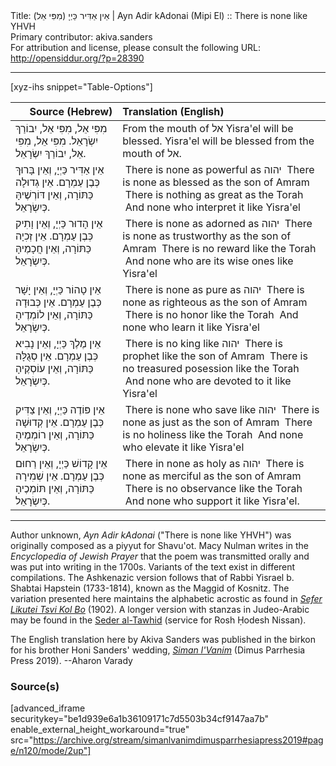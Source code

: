 <html>
<head></head>
<body>
Title: אֵין אַדִּיר כַּיְיָ (מִפִּי אֵל)‏ | Ayn Adir kAdonai (Mipi El) :: There is none like YHVH<br />
Primary contributor: akiva.sanders<br />
For attribution and license, please consult the following URL: <a href="http://opensiddur.org/?p=28390">http://opensiddur.org/?p=28390</a>
<p />
<hr />

[xyz-ihs snippet="Table-Options"]<table style="margin-left: auto; margin-right: auto;" class="draggable">
<thead><tr><th id="x" style="text-align: right;">Source (Hebrew)</th><th style="text-align: left;">Translation (English)</th></tr></thead>
<tbody>
<tr><td style="vertical-align:top;">
<div class="liturgy" lang="he">
מִפִּי אֵל, מִפִּי אֵל,
יִבוֹרַךְ יִשְׂרָאֵל.
מִפִּי אֵל, מִפִּי אֵל,
יִבוֹרַךְ יִשְׂרָאֵל.
</span></div></td>
 
<td style="vertical-align:top;">
<div class="english" lang="en">
From the mouth of אל
Yisra'el will be blessed.
Yisra'el will be blessed
from the mouth of אל.
</div></td></tr>


<tr><td style="vertical-align:top;">
<div class="liturgy" lang="he">
אֵין <span class="acrostic">אַ</span>דִּיר כַּיְיָ,
וְאֵין <span class="acrostic">בָּ</span>רוּךְ כְּבֶן עַמְרָם.
אֵין <span class="acrostic">גְ</span>דוּלָה כַּתּוֹרָה,
וְאֵין <span class="acrostic">דּ</span>וֹרְשֶׁיהָּ כְּיִשְׂרָאֵל.
</span></div></td>
 
<td style="vertical-align:top;">
<div class="english" lang="en">
<span class="acrostic">&nbsp;</span>There is none as powerful as יהוה
<span class="acrostic">&nbsp;</span>There is none as blessed as the son of Amram
<span class="acrostic">&nbsp;</span>There is nothing as great as the Torah
<span class="acrostic">&nbsp;</span>And none who interpret it like Yisra'el
</div></td></tr>


<tr><td style="vertical-align:top;">
<div class="liturgy" lang="he">
אֵין <span class="acrostic">הָ</span>דוּר כַּיְיָ,
וְאֵין <span class="acrostic">וָ</span>תִיק כְּבֶן עַמְרָם.
אֵין <span class="acrostic">זְ</span>כִיָה כַּתּוֹרָה,
וְאֵין <span class="acrostic">חֲ</span>כָמֶיהָּ כְּיִשְׂרָאֵל.
</span></div></td>
 
<td style="vertical-align:top;">
<div class="english" lang="en">
<span class="acrostic">&nbsp;</span>There is none as adorned as יהוה
<span class="acrostic">&nbsp;</span>There is none as trustworthy as the son of Amram
<span class="acrostic">&nbsp;</span>There is no reward like the Torah
<span class="acrostic">&nbsp;</span>And none who are its wise ones like Yisra'el
</div></td></tr>


<tr><td style="vertical-align:top;">
<div class="liturgy" lang="he">
אֵין <span class="acrostic">טָ</span>הוֹר כַּיְיָ,
וְאֵין <span class="acrostic">יָ</span>שָׁר כְּבֶן עַמְרָם.
אֵין <span class="acrostic">כְּ</span>בוּדָה כַּתּוֹרָה,
וְאֵין <span class="acrostic">ל</span>וֹמְדֶיהָ כְּיִשְׂרָאֵל.
</span></div></td>
 
<td style="vertical-align:top;">
<div class="english" lang="en">
<span class="acrostic">&nbsp;</span>There is none as pure as יהוה
<span class="acrostic">&nbsp;</span>There is none as righteous as the son of Amram
<span class="acrostic">&nbsp;</span>There is no honor like the Torah
<span class="acrostic">&nbsp;</span>And none who learn it like Yisra'el
</div></td></tr>


<tr><td style="vertical-align:top;">
<div class="liturgy" lang="he">
אֵין <span class="acrostic">מֶ</span>לֶךְ כַּיְיָ,
וְאֵין <span class="acrostic">נָ</span>בִיא כְּבֶן עַמְרָם.
אֵין <span class="acrostic">סְ</span>גֻלָּה כַּתּוֹרָה,
וְאֵין <span class="acrostic">ע</span>וֹסְקֶיהָ כְּיִשְׂרָאֵל.
</span></div></td>
 
<td style="vertical-align:top;">
<div class="english" lang="en">
<span class="acrostic">&nbsp;</span>There is no king like יהוה
<span class="acrostic">&nbsp;</span>There is prophet like the son of Amram
<span class="acrostic">&nbsp;</span>There is no treasured posession like the Torah
<span class="acrostic">&nbsp;</span>And none who are devoted to it like Yisra'el
</div></td></tr>


<tr><td style="vertical-align:top;">
<div class="liturgy" lang="he">
אֵין <span class="acrostic">פּ</span>וֹדֶה כַּיְיָ,
וְאֵין <span class="acrostic">צַ</span>דִּיק כְּבֶן עַמְרָם.
אֵין <span class="acrostic">קְ</span>דוּשָׁה כַּתּוֹרָה,
וְאֵין <span class="acrostic">ר</span>וֹמְמֶיהָ כְּיִשְׂרָאֵל.
</span></div></td>
 
<td style="vertical-align:top;">
<div class="english" lang="en">
<span class="acrostic">&nbsp;</span>There is none who save like יהוה
<span class="acrostic">&nbsp;</span>There is none as just as the son of Amram
<span class="acrostic">&nbsp;</span>There is no holiness like the Torah
<span class="acrostic">&nbsp;</span>And none who elevate it like Yisra'el
</div></td></tr>


<tr><td style="vertical-align:top;">
<div class="liturgy" lang="he">
אֵין <span class="acrostic">קָ</span>דוֹשׁ כַּיְיָ,
וְאֵין <span class="acrostic">רַ</span>חוּם כְּבֶן עַמְרָם.
אֵין <span class="acrostic">שְׁ</span>מִירָה כַּתּוֹרָה,
וְאֵין <span class="acrostic">תּ</span>וֹמְכֶיהָ כְּיִשְׂרָאֵל.
</span></div></td>
 
<td style="vertical-align:top;">
<div class="english" lang="en">
<span class="acrostic">&nbsp;</span>There in none as holy as יהוה
<span class="acrostic">&nbsp;</span>There is none as merciful as the son of Amram
<span class="acrostic">&nbsp;</span>There is no observance like the Torah
<span class="acrostic">&nbsp;</span>And none who support it like Yisra'el.
</div></td></tr>
</tbody></table>

<hr />

Author unknown, <em>Ayn Adir kAdonai</em> ("There is none like YHVH") was originally composed as a piyyut for Shavu'ot. Macy Nulman writes in the <em>Encyclopedia of Jewish Prayer</em> that the poem was transmitted orally and was put into writing in the 1700s. Variants of the text exist in different compilations. The Ashkenazic version follows that of Rabbi Yisrael b. Shabtai Hapstein (1733-1814), known as the Maggid of Kosnitz. The variation presented here maintains the alphabetic acrostic as found in <em><a href="http://books.google.com/books?id=uCJAAQAAMAAJ&lpg=PA511&pg=PA511#v=onepage&q&f=false">Sefer Likutei Tsvi Kol Bo</a></em> (1902). A longer version with stanzas in Judeo-Arabic may be found in the <a href="https://opensiddur.org/compilations/festival-guides-and-haggadot/seder-al-tawhid/seder-al-tawhid-for-rosh-hodesh-nissan/">Seder al-Tawhid</a> (service for Rosh Ḥodesh Nissan).

The English translation here by Akiva Sanders was published in the birkon for his brother Honi Sanders' wedding, <em><a href="http://opensiddur.org/?p=25938">Siman l'Vanim</a></em> (Dimus Parrhesia Press 2019). --Aharon Varady

<h3>Source(s)</h3>

[advanced_iframe securitykey="be1d939e6a1b36109171c7d5503b34cf9147aa7b" enable_external_height_workaround="true" src="https://archive.org/stream/simanlvanimdimusparrhesiapress2019#page/n120/mode/2up"]

&nbsp;
</body>
</html>